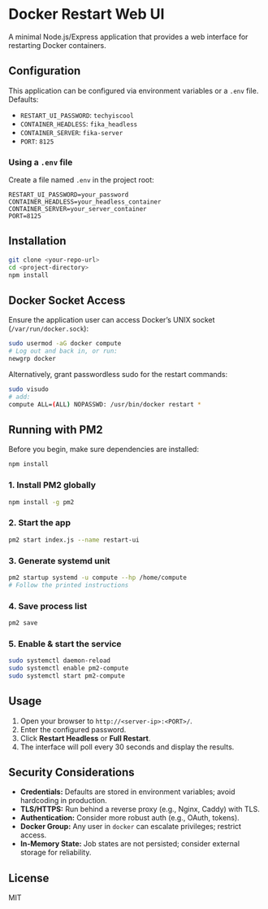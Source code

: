 # Docker Restart Web UI

A minimal Node.js/Express application that provides a web interface for restarting Docker containers.

## Configuration

This application can be configured via environment variables or a `.env` file. Defaults:

- `RESTART_UI_PASSWORD`: `techyiscool`
- `CONTAINER_HEADLESS`: `fika_headless`
- `CONTAINER_SERVER`: `fika-server`
- `PORT`: `8125`

### Using a `.env` file

Create a file named `.env` in the project root:

```dotenv
RESTART_UI_PASSWORD=your_password
CONTAINER_HEADLESS=your_headless_container
CONTAINER_SERVER=your_server_container
PORT=8125
```

## Installation

```bash
git clone <your-repo-url>
cd <project-directory>
npm install
```

## Docker Socket Access

Ensure the application user can access Docker’s UNIX socket (`/var/run/docker.sock`):

```bash
sudo usermod -aG docker compute
# Log out and back in, or run:
newgrp docker
```

Alternatively, grant passwordless sudo for the restart commands:

```bash
sudo visudo
# add:
compute ALL=(ALL) NOPASSWD: /usr/bin/docker restart *
```

## Running with PM2

Before you begin, make sure dependencies are installed:

```bash
npm install
```

### 1. Install PM2 globally

```bash
npm install -g pm2
```

### 2. Start the app

```bash
pm2 start index.js --name restart-ui
```

### 3. Generate systemd unit

```bash
pm2 startup systemd -u compute --hp /home/compute
# Follow the printed instructions
```

### 4. Save process list

```bash
pm2 save
```

### 5. Enable & start the service

```bash
sudo systemctl daemon-reload
sudo systemctl enable pm2-compute
sudo systemctl start pm2-compute
```

## Usage

1. Open your browser to `http://<server-ip>:<PORT>/`.
2. Enter the configured password.
3. Click **Restart Headless** or **Full Restart**.
4. The interface will poll every 30 seconds and display the results.

## Security Considerations

- **Credentials:** Defaults are stored in environment variables; avoid hardcoding in production.
- **TLS/HTTPS:** Run behind a reverse proxy (e.g., Nginx, Caddy) with TLS.
- **Authentication:** Consider more robust auth (e.g., OAuth, tokens).
- **Docker Group:** Any user in `docker` can escalate privileges; restrict access.
- **In-Memory State:** Job states are not persisted; consider external storage for reliability.

## License

MIT
